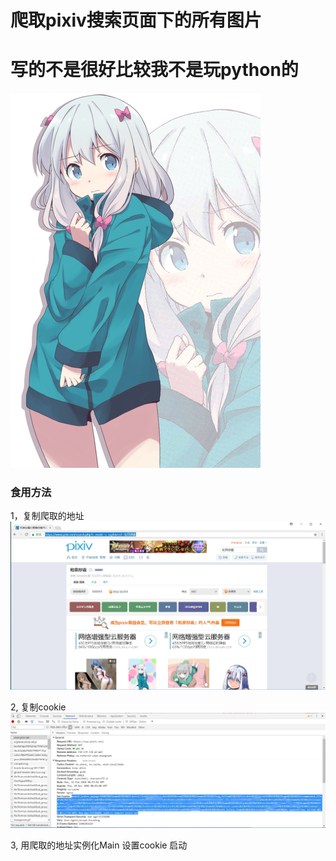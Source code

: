 # 爬取pixiv搜索页面下的所有图片
# 写的不是很好比较我不是玩python的
![](/myImages/hequanshawu.jpg)


### 食用方法
1，复制爬取的地址
![](/myImages/copy1.jpg)

2, 复制cookie
![](/myImages/copy2.jpg)

3, 用爬取的地址实例化Main
    设置cookie
    启动
